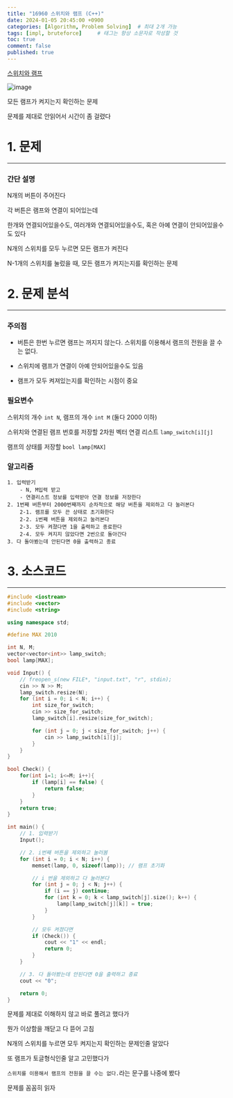 ```yaml
---
title: "16960 스위치와 램프 (C++)"
date: 2024-01-05 20:45:00 +0900
categories: [Algorithm, Problem Solving]  # 최대 2개 가능
tags: [impl, bruteforce]     # 태그는 항상 소문자로 작성할 것
toc: true
comment: false
published: true
---
```


[스위치와 램프](https://www.acmicpc.net/problem/16960)

![image](https://github.com/jinhg0214/jinhg0214.github.io/assets/70011316/be2123a0-18fb-43cc-bff5-7e711114ae37)

모든 램프가 켜지는지 확인하는 문제

문제를 제대로 안읽어서 시간이 좀 걸렸다

# 1. 문제
---
### 간단 설명

N개의 버튼이 주어진다

각 버튼은 램프와 연결이 되어있는데 

한개와 연결되어있을수도, 여러개와 연결되어있을수도, 혹은 아예 연결이 안되어있을수도 있다

N개의 스위치를 모두 누르면 모든 램프가 켜진다

N-1개의 스위치를 눌렀을 때, 모든 램프가 켜지는지를 확인하는 문제

# 2. 문제 분석
---
### 주의점
- 버튼은 한번 누르면 램프는 꺼지지 않는다. 스위치를 이용해서 램프의 전원을 끌 수는 없다. 

- 스위치에 램프가 연결이 아예 안되어있을수도 있음

- 램프가 모두 켜져있는지를 확인하는 시점이 중요 

### 필요변수
스위치의 개수 `int N`, 램프의 개수 `int M` (둘다 2000 이하)

스위치와 연결된 램프 번호를 저장할 2차원 벡터 연결 리스트 `lamp_switch[i][j]`

램프의 상태를 저장할 `bool lamp[MAX]`

### 알고리즘
```
1. 입력받기
    - N, M입력 받고
    - 연결리스트 정보를 입력받아 연결 정보를 저장한다
2. 1번째 버튼부터 2000번째까지 순차적으로 해당 버튼을 제외하고 다 눌러본다
    2-1. 램프를 모두 끈 상태로 초기화한다
    2-2. i번째 버튼을 제외하고 눌러본다
    2-3. 모두 켜졌다면 1을 출력하고 종료한다
    2-4. 모두 켜지지 않았다면 2번으로 돌아간다
3. 다 돌아봤는데 안된다면 0을 출력하고 종료
```



# 3. 소스코드
---

```cpp
#include <iostream>
#include <vector>
#include <string>

using namespace std;

#define MAX 2010

int N, M;
vector<vector<int>> lamp_switch;
bool lamp[MAX];

void Input() {
	// freopen_s(new FILE*, "input.txt", "r", stdin);
	cin >> N >> M;
	lamp_switch.resize(N);
	for (int i = 0; i < N; i++) {
		int size_for_switch;
		cin >> size_for_switch;
		lamp_switch[i].resize(size_for_switch);

		for (int j = 0; j < size_for_switch; j++) {
			cin >> lamp_switch[i][j];
		}
	}
}

bool Check() {
	for(int i=1; i<=M; i++){
		if (lamp[i] == false) {
			return false;
		}
	}
	return true;
}

int main() {
    // 1. 입력받기
	Input();

	// 2. i번째 버튼을 제외하고 눌러봄
	for (int i = 0; i < N; i++) {
		memset(lamp, 0, sizeof(lamp)); // 램프 초기화

		// i 번을 제외하고 다 눌러본다
		for (int j = 0; j < N; j++) {
			if (i == j) continue;
			for (int k = 0; k < lamp_switch[j].size(); k++) {
				lamp[lamp_switch[j][k]] = true;
			}
		}

		// 모두 켜졌다면
		if (Check()) {
			cout << "1" << endl;
			return 0;
		}
	}

    // 3. 다 돌아봤는데 안된다면 0을 출력하고 종료
	cout << "0";

	return 0;
}
```

문제를 제대로 이해하지 않고 바로 풀려고 했다가

뭔가 이상함을 깨닫고 다 뜯어 고침

N개의 스위치를 누르면 모두 켜지는지 확인하는 문제인줄 알았다

또 램프가 토글형식인줄 알고 고민했다가 

`스위치를 이용해서 램프의 전원을 끌 수는 없다.`라는 문구를 나중에 봤다

문제를 꼼꼼히 읽자

